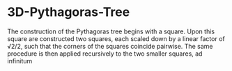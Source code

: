 # 3D-Pythagoras-Tree
The construction of the Pythagoras tree begins with a square. Upon this square are constructed two squares, each scaled down by a linear factor of √2/2, such that the corners of the squares coincide pairwise. The same procedure is then applied recursively to the two smaller squares, ad infinitum
